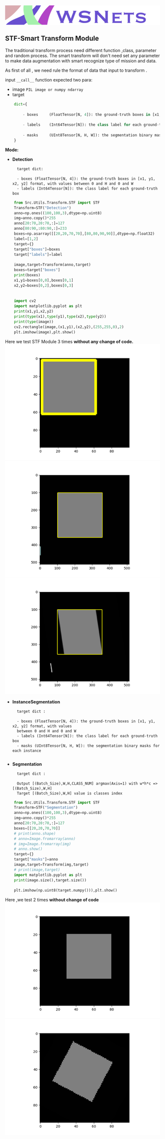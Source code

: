 <!--
 Copyright 2020 winshare
 
 Licensed under the Apache License, Version 2.0 (the "License");
 you may not use this file except in compliance with the License.
 You may obtain a copy of the License at
 
     http://www.apache.org/licenses/LICENSE-2.0
 
 Unless required by applicable law or agreed to in writing, software
 distributed under the License is distributed on an "AS IS" BASIS,
 WITHOUT WARRANTIES OR CONDITIONS OF ANY KIND, either express or implied.
 See the License for the specific language governing permissions and
 limitations under the License.
-->
![](../../../Resources/Document/IMG_0932.PNG)

## STF-Smart Transform Module
The traditional transform process need different function ,class, parameter and random process. The smart transform will don't need set any parameter to make data augmentation with smart recognize type of mission and data.

As first of all , we need rule the format of data that input to transform . 

input `__call__` function expected two para:  
* image
`PIL image or numpy ndarray` 
* target
```python
    dict={
        
        - boxes     (FloatTensor[N, 4]): the ground-truth boxes in [x1, y1, x2, y2] format, with values between 0 and H and 0 and W
        
        - labels    (Int64Tensor[N]): the class label for each ground-truth box
        
        - masks     (UInt8Tensor[N, H, W]): the segmentation binary masks for each instance
    }
```
**Mode:**
* **Detection**


        target dict:

        - boxes (FloatTensor[N, 4]): the ground-truth boxes in [x1, y1, x2, y2] format, with values between 0 and H and 0 and W
        - labels (Int64Tensor[N]): the class label for each ground-truth box


```python
    from Src.Utils.Transform.STF import STF
    Transform=STF("Detection")
    anno=np.ones((100,100,3),dtype=np.uint8)
    img=anno.copy()*255
    anno[20:70,20:70,:]=127
    anno[80:90,:80:90,:]=233
    boxes=np.asarray([[20,20,70,70],[80,80,90,90]],dtype=np.float32)
    label=[1,2]
    target={}
    target["boxes"]=boxes
    target["labels"]=label

    image,target=Transform(anno,target)
    boxes=target["boxes"]
    print(boxes)
    x1,y1=boxes[0,0],boxes[0,1]
    x2,y2=boxes[0,2],boxes[0,3]


    import cv2
    import matplotlib.pyplot as plt
    print(x1,y1,x2,y2)
    print(type(x1),type(y1),type(x2),type(y2))
    print(type(image))
    cv2.rectangle(image,(x1,y1),(x2,y2),(255,255,0),2)
    plt.imshow(image),plt.show()


```
Here we test STF Module 3 times **without any change of code.**
![](./Figure_1-20.png)
![](./Figure_1-21.png)
![](./Figure_1-22.png)



* **InstanceSegmentation**


        target dict :

        - boxes (FloatTensor[N, 4]): the ground-truth boxes in [x1, y1, x2, y2] format, with values
        between 0 and H and 0 and W
        - labels (Int64Tensor[N]): the class label for each ground-truth box
        - masks (UInt8Tensor[N, H, W]): the segmentation binary masks for each instance



```python


```




* **Segmentation**


        target dict :
        
        Output [(Batch_Size),W,H,CLASS_NUM] argmax(Axis=1) with w*h*c => [(Batch_Size),W,H]
        Target [(Batch_Size),W,H] value is classes index




```python
    from Src.Utils.Transform.STF import STF
    Transform=STF("Segmentation")
    anno=np.ones((100,100,3),dtype=np.uint8)
    img=anno.copy()*255
    anno[20:70,20:70,:]=127
    boxes=[[20,20,70,70]]
    # print(anno.shape)
    # anno=Image.fromarray(anno)
    # img=Image.fromarray(img)
    # anno.show()
    target={}
    target["masks"]=anno
    image,target=Transform(img,target)
    # print(image,target)
    import matplotlib.pyplot as plt
    print(image.size(),target.size())
    
    plt.imshow(np.uint8(target.numpy())),plt.show()


```

Here ,we test 2 times **without change of code**
![](./Figure_1-18.png)
![](./Figure_1-19.png)
